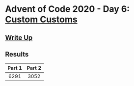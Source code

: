 # Advent of Code 2020 - Day 6: [Custom Customs](https://adventofcode.com/2020/day/6)

## [Write Up](https://github.com/CodingAP/advent-of-code/blob/main/writeups/2020/day6_writeup.md)
## Results
| Part 1 | Part 2 | 
|:---:|:---:|
| 6291 | 3052 |